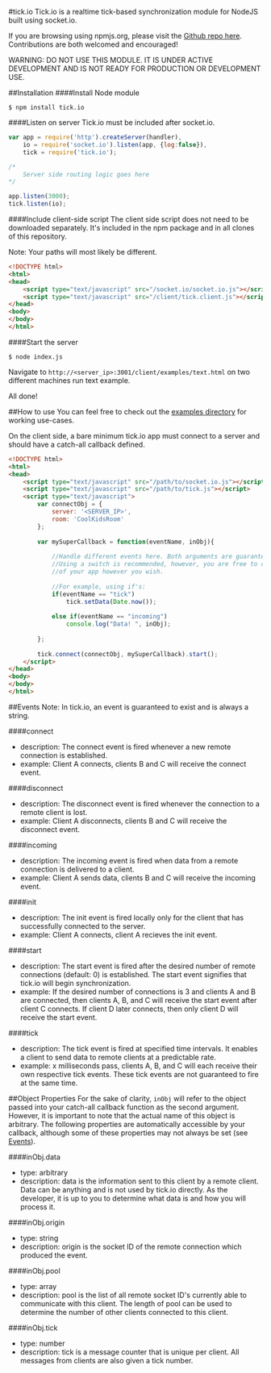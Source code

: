 #tick.io
Tick.io is a realtime tick-based synchronization module for NodeJS built using socket.io.

If you are browsing using npmjs.org, please visit the [Github repo here](https://github.com/mickmuzac/tick.io). Contributions are both welcomed and encouraged!

WARNING: DO NOT USE THIS MODULE. IT IS UNDER ACTIVE DEVELOPMENT AND IS NOT READY FOR PRODUCTION OR DEVELOPMENT USE.

##Installation
####Install Node module
```
$ npm install tick.io
```
####Listen on server
Tick.io must be included after socket.io.
```js
var app = require('http').createServer(handler),
    io = require('socket.io').listen(app, {log:false}),
	tick = require('tick.io');

/*
	Server side routing logic goes here
*/

app.listen(3000);
tick.listen(io);
```

####Include client-side script
The client side script does not need to be downloaded separately. It's included in the npm package and in all clones of this repository.

Note: Your paths will most likely be different.
```html
<!DOCTYPE html>
<html>
<head>
	<script type="text/javascript" src="/socket.io/socket.io.js"></script>
	<script type="text/javascript" src="/client/tick.client.js"></script>
</head>
<body>
</body>
</html>
```

####Start the server
```
$ node index.js
```

Navigate to `http://<server_ip>:3001/client/examples/text.html` on two different machines run text example.

All done!

##How to use
You can feel free to check out the [examples directory](https://github.com/mickmuzac/tick.io/tree/master/client/examples) for
working use-cases. 

On the client side, a bare minimum tick.io app must connect to a server and should have a catch-all callback defined.

```html
<!DOCTYPE html>
<html>
<head>
	<script type="text/javascript" src="/path/to/socket.io.js"></script>
	<script type="text/javascript" src="/path/to/tick.js"></script>
	<script type="text/javascript">
		var connectObj = {
			server: '<SERVER_IP>',
			room: 'CoolKidsRoom'
		};
		
		var mySuperCallback = function(eventName, inObj){
		
			//Handle different events here. Both arguments are guaranteed to exist.
			//Using a switch is recommended, however, you are free to control the flow
			//of your app however you wish.
			
			//For example, using if's:
			if(eventName == "tick")
				tick.setData(Date.now());
				
			else if(eventName == "incoming")
				console.log("Data! ", inObj);
			
		};
		
		tick.connect(connectObj, mySuperCallback).start();
	</script>
</head>
<body>
</body>
</html>
```

##Events
Note: In tick.io, an event is guaranteed to exist and is always a string.


####connect
* description: The connect event is fired whenever a new remote connection is established. 
* example: Client A connects, clients B and C will receive the connect event.

####disconnect
* description: The disconnect event is fired whenever the connection to a remote client is lost.
* example: Client A disconnects, clients B and C will receive the disconnect event.

####incoming
* description: The incoming event is fired when data from a remote connection is delivered to a client.
* example: Client A sends data, clients B and C will receive the incoming event.

####init				
* description: The init event is fired locally only for the client that has successfully connected to the server. 
* example: Client A connects, client A recieves the init event.

####start				
* description: The start event is fired after the desired number of remote connections (default: 0) is established. The 
start event signifies that tick.io will begin synchronization.
* example: If the desired number of connections is 3 and clients A and B are connected, then clients A, B, and C will
receive the start event after client C connects. If client D later connects, then only client D will receive the start event.

####tick
* description: The tick event is fired at specified time intervals. It enables a client to send data to remote clients at a predictable
rate.
* example: x milliseconds pass, clients A, B, and C will each receive their own respective tick events. These tick events 
are not guaranteed to fire at the same time.

##Object Properties
For the sake of clarity, `inObj` will refer to the object passed into your catch-all callback function as the second
argument. However, it is important to note that the actual name of this object is arbitrary. The following properties
are automatically accessible by your callback, although some of these properties may not always be set (see [Events](#events)).

####inObj.data
* type: arbitrary
* description: data is the information sent to this client by a remote client. Data can be anything and is
not used by tick.io directly. As the developer, it is up to you to determine what data is and how you will process it.

####inObj.origin

* type: string
* description: origin is the socket ID of the remote connection which produced the event.


####inObj.pool

* type: array
* description: pool is the list of all remote socket ID's currently able to communicate with this client. 
The length of pool can be used to determine the number of other clients connected to this client.

####inObj.tick

* type: number
* description: tick is a message counter that is unique per client. All messages from clients are also given
a tick number.
